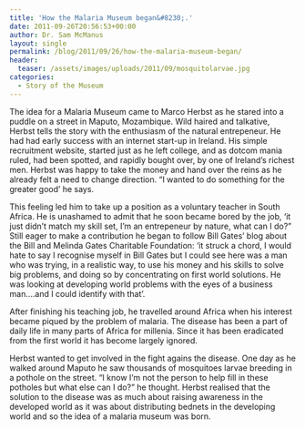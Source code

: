 ```yaml
---
title: 'How the Malaria Museum began&#8230;.'
date: 2011-09-26T20:56:53+00:00
author: Dr. Sam McManus
layout: single
permalink: /blog/2011/09/26/how-the-malaria-museum-began/
header:
  teaser: /assets/images/uploads/2011/09/mosquitolarvae.jpg
categories:
  - Story of the Museum
---
```

The idea for a Malaria Museum came to Marco Herbst as he stared into a puddle on a street in Maputo, Mozambique. Wild haired and talkative, Herbst tells the story with the enthusiasm of the natural entrepeneur. He had had early success with an internet start-up in Ireland. His simple recruitment website, started just as he left college, and as dotcom mania ruled, had been spotted, and rapidly bought over, by one of Ireland’s richest men. Herbst was happy to take the money and hand over the reins as he already felt a need to change direction. “I wanted to do something for the greater good’ he says.

This feeling led him to take up a position as a voluntary teacher in South Africa. He is unashamed to admit that he soon became bored by the job, ‘it just didn’t match my skill set, I’m an entrepeneur by nature, what can I do?” Still eager to make a contribution he began to follow Bill Gates’ blog about the Bill and Melinda Gates Charitable Foundation: ‘it struck a chord, I would hate to say I recognise myself in Bill Gates but I could see here was a man who was trying, in a realistic way, to use his money and his skills to solve big problems, and doing so by concentrating on first world solutions. He was looking at developing world problems with the eyes of a business man&#8230;.and I could identify with that’.

After finishing his teaching job, he travelled around Africa when his interest became piqued by the problem of malaria. The disease has been a part of daily life in many parts of Africa for millenia. Since it has been eradicated from the first world it has become largely ignored.

Herbst wanted to get involved in the fight agains the disease. One day as he walked around Maputo he saw thousands of mosquitoes larvae breeding in a pothole on the street. “I know I’m not the person to help fill in these potholes but what else can I do?” he thought. Herbst realised that the solution to the disease was as much about raising awareness in the developed world as it was about distributing bednets in the developing world and so the idea of a malaria museum was born.